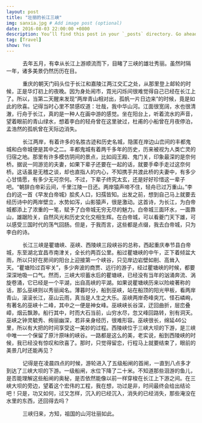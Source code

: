 ```yaml
---
layout: post
title: "壮丽的长江三峡"
img: sanxia.jpg # Add image post (optional)
date: 2016-08-03 22:00:00 +0800
description: You’ll find this post in your `_posts` directory. Go ahead and edit it and re-build the site to see your changes. # Add post description (optional)
tag: [Travel]
show: Yes
---
```

&#160; &#160; &#160; &#160; &#160; &#160;去年五月，有幸从长江上游顺流而下，目睹了三峡的雄壮秀丽。虽然时隔一年，诸多美景仍然历历在目。

&#160; &#160; &#160; &#160; &#160; &#160;重庆的朝天门码头位于长江和嘉陵江两江交汇之处，从那里登上邮轮的时候，正是华灯初上的夜晚。因为身处闹市，霓光闪烁间很难觉得自己已经在长江上了。所以，当第二天醒来发现“两岸青山相对出，孤帆一片日边来”的时候，竟是如此的欣喜。记得当时心里不禁感叹道：壮哉，我中华山河。江面很宽阔，水也很清澈，行舟于长江，真的是一种人在画中游的感觉。坐在阳台上，听着流水的声音，望着眼前的青山绿水，想着李白的轻舟曾在这里驶过，杜甫的小船曾在月夜停泊，孟浩然的孤帆曾在天际边消失。

&#160; &#160; &#160; &#160; &#160; &#160;长江两岸，有着许多的名胜古迹和历史名城，隐匿在岸边山峦间的丰都鬼城和白帝城便是其中之二。丰都鬼城有着两千多年的历史，历来被视为人类亡灵的归宿之地。那里有许多模仿阴间的景点，比如阎王殿、鬼门关，印象最深的是奈何桥。据说一同游览的夫妻，如果下辈子还要在一起的话，就要手牵手走过这奈何桥。这话虽是无稽之谈，却也直指人的内心，不知携手共渡此桥的夫妻中，有多少心甘情愿，有多少无可奈何。不过，下辈子终究太玄，还是好好珍惜这一辈子吧。“朝辞白帝彩云间，千里江陵一日还。两岸猿声啼不住，轻舟已过万重山。”李白的这一首《早发白帝城》脍炙人口，妇孺皆知。出发之前，想到自己马上就要去经历诗中的两岸壁立，水势如泻，山影猿声，很是激动。这首诗，为长江，为白帝城都添上了浓重的一笔，赋予了白帝城无穷无尽的魅力。白帝城三面环水，一面靠山，雄踞险关，自然风光和历史文化交相生辉。在白帝城，可以看夔门天下雄，可以感受三国时代的荡气回肠。但是，于我而言，这些都是点缀，我去白帝城，只为李白的诗。

&#160; &#160; &#160; &#160; &#160; &#160;长江三峡是瞿塘峡、巫峡、西陵峡三段峡谷的总称，西起重庆奉节县白帝城，东至湖北宜昌市南津关，全长约两百公里。船过瞿塘峡的中午，正下着倾盆大雨，所以只好在房间的阳台上迎接第一个峡谷，只见岸边岩壁如削、高耸入天。“瞿塘险过百牢关”，多少奔波的商贾、远行的游子，经过瞿塘峡的时候，都要深深地吸一口气。然而，三峡大坝蓄水后的瞿塘峡，已经没有当年的汹涌奔流、涡旋卷涌，它已经是一个平湖，出自高峡的平湖。如果说瞿塘峡历来以险峻著称的话，那么巫峡则以秀丽闻名。薄暮时分，船到巫峡，站在船顶的阳光甲板，看两岸青山，滚滚长江，巫山云雨，真当是人生之大乐。巫峡两岸奇峰突兀、怪石嶙峋，有著名的巫峡十二峰，其中之一便是神女峰。巫峡峡长谷深，迂回曲折，层峦叠嶂，烟云飘渺。船行其中，时而大石当前，山穷水尽，忽又峰回路转，别有洞天。巫峡之钟灵毓秀、绚丽幽深，若非亲身经历，很难形容。巫峡很长，绵延46公里，所以有大把的时间享受这一美妙的过程。西陵峡位于三峡大坝的下游，是三峡中唯一一个保留了原汁原味的峡谷。一路都是这么的美，老实说，船到西陵峡的时候，我已经没有惊叹和欣喜了。那时，只觉得留恋，行程马上就要结束了，眼前的美景几时还能再见？

&#160; &#160; &#160; &#160; &#160; &#160;记得是在凌晨四点的时候，游轮进入了五级船闸的首闸，一直到八点多才到达了三峡大坝的下游。一级船闸，水位下降了二十米。不知道那些洄游的鱼儿，是否能理解这些船闸的奥秘，是否依然能像以前一样穿梭在长江上下游之间。在三峡大坝的旁边，望着这个宏伟的工程，我在想，功过是非，时间最终会给出结论吧！只是，功又如何，过又怎样，沉入的已经沉入，消失的已经消失，那些淹没在水里的东西，还回得去吗？

&#160; &#160; &#160; &#160; &#160; &#160;三峡归来，方知，祖国的山河壮丽如此。
